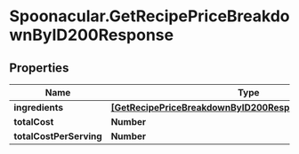 # Spoonacular.GetRecipePriceBreakdownByID200Response

## Properties

Name | Type | Description | Notes
------------ | ------------- | ------------- | -------------
**ingredients** | [**[GetRecipePriceBreakdownByID200ResponseIngredientsInner]**](GetRecipePriceBreakdownByID200ResponseIngredientsInner.md) |  | 
**totalCost** | **Number** |  | 
**totalCostPerServing** | **Number** |  | 


